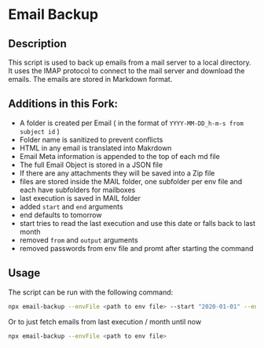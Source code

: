 # Email Backup

## Description

This script is used to back up emails from a mail server to a local directory.
It uses the IMAP protocol to connect to the mail server and download the emails. The emails are stored in Markdown
format.

## Additions in this Fork:

- A folder is created per Email ( in the format of `YYYY-MM-DD_h-m-s from subject id` )
- Folder name is sanitized to prevent conflicts
- HTML in any email is translated into Makrdown
- Email Meta information is appended to the top of each md file
- The full Email Object is stored in a JSON file
- If there are any attachments they will be saved into a Zip file
- files are stored inside the MAIL folder, one subfolder per env file and each have subfolders for mailboxes
- last execution is saved in MAIL folder
- added `start` and `end` arguments
- end defaults to tomorrow
- start tries to read the last execution and use this date or falls back to last month
- removed `from` and `output` arguments
- removed passwords from env file and promt after starting the command


## Usage

The script can be run with the following command:

```bash
npx email-backup --envFile <path to env file> --start "2020-01-01" --end "2023-01-02"
```

Or to just fetch emails from last execution / month until now
```bash
npx email-backup --envFile <path to env file>
```
